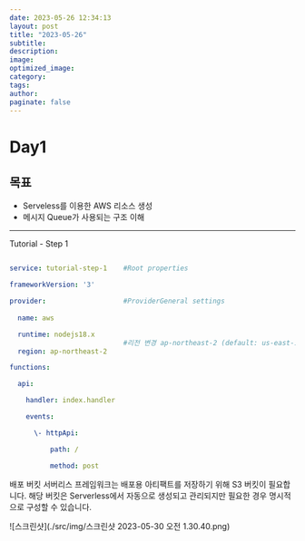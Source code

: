 ```yaml
---
date: 2023-05-26 12:34:13
layout: post
title: "2023-05-26"
subtitle:
description:
image:
optimized_image:
category:
tags:
author:
paginate: false
---
```

# Day1

## 목표

- Serveless를 이용한 AWS 리소스 생성
- 메시지 Queue가 사용되는 구조 이해

---

Tutorial - Step 1

```yaml

service: tutorial-step-1    #Root properties

frameworkVersion: '3'

provider:                   #ProviderGeneral settings
                          
  name: aws

  runtime: nodejs18.x
                            #리전 변경 ap-northeast-2 (default: us-east-1)
  region: ap-northeast-2   

functions:

  api:

​    handler: index.handler

​    events:

​      \- httpApi:

​          path: /

​          method: post 
```



배포 버킷
서버리스 프레임워크는 배포용 아티팩트를 저장하기 위해 S3 버킷이 필요합니다. 해당 버킷은 Serverless에서 자동으로 생성되고 관리되지만 필요한 경우 명시적으로 구성할 수 있습니다.

![스크린샷](./src/img/스크린샷 2023-05-30 오전 1.30.40.png)